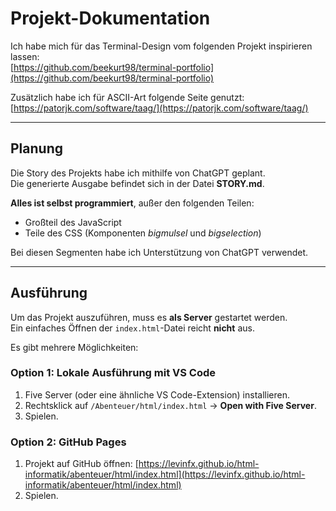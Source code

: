 # Projekt-Dokumentation

Ich habe mich für das Terminal-Design vom folgenden Projekt inspirieren lassen:  
[https://github.com/beekurt98/terminal-portfolio](https://github.com/beekurt98/terminal-portfolio)  

Zusätzlich habe ich für ASCII-Art folgende Seite genutzt:  
[https://patorjk.com/software/taag/](https://patorjk.com/software/taag/)

---

## Planung
Die Story des Projekts habe ich mithilfe von ChatGPT geplant.  
Die generierte Ausgabe befindet sich in der Datei **STORY.md**.  

**Alles ist selbst programmiert**, außer den folgenden Teilen:
- Großteil des JavaScript  
- Teile des CSS (Komponenten *bigmulsel* und *bigselection*)  

Bei diesen Segmenten habe ich Unterstützung von ChatGPT verwendet.

---

## Ausführung
Um das Projekt auszuführen, muss es **als Server** gestartet werden.  
Ein einfaches Öffnen der `index.html`-Datei reicht **nicht** aus.  

Es gibt mehrere Möglichkeiten:

### Option 1: Lokale Ausführung mit VS Code
1. Five Server (oder eine ähnliche VS Code-Extension) installieren.  
2. Rechtsklick auf `/Abenteuer/html/index.html` → **Open with Five Server**.  
3. Spielen.  

### Option 2: GitHub Pages
1. Projekt auf GitHub öffnen: [https://levinfx.github.io/html-informatik/abenteuer/html/index.html](https://levinfx.github.io/html-informatik/abenteuer/html/index.html)  
2. Spielen.